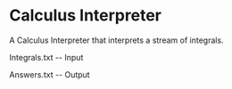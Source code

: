 # Calculus Interpreter

A Calculus Interpreter that interprets a stream of integrals. 

Integrals.txt   -- Input

Answers.txt     -- Output